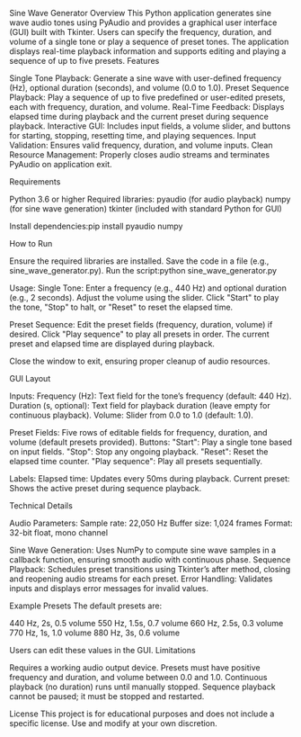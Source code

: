 Sine Wave Generator
Overview
This Python application generates sine wave audio tones using PyAudio and provides a graphical user interface (GUI) built with Tkinter. Users can specify the frequency, duration, and volume of a single tone or play a sequence of preset tones. The application displays real-time playback information and supports editing and playing a sequence of up to five presets.
Features

Single Tone Playback: Generate a sine wave with user-defined frequency (Hz), optional duration (seconds), and volume (0.0 to 1.0).
Preset Sequence Playback: Play a sequence of up to five predefined or user-edited presets, each with frequency, duration, and volume.
Real-Time Feedback: Displays elapsed time during playback and the current preset during sequence playback.
Interactive GUI: Includes input fields, a volume slider, and buttons for starting, stopping, resetting time, and playing sequences.
Input Validation: Ensures valid frequency, duration, and volume inputs.
Clean Resource Management: Properly closes audio streams and terminates PyAudio on application exit.

Requirements

Python 3.6 or higher
Required libraries:
pyaudio (for audio playback)
numpy (for sine wave generation)
tkinter (included with standard Python for GUI)


Install dependencies:pip install pyaudio numpy



How to Run

Ensure the required libraries are installed.
Save the code in a file (e.g., sine_wave_generator.py).
Run the script:python sine_wave_generator.py


Usage:
Single Tone:
Enter a frequency (e.g., 440 Hz) and optional duration (e.g., 2 seconds).
Adjust the volume using the slider.
Click "Start" to play the tone, "Stop" to halt, or "Reset" to reset the elapsed time.


Preset Sequence:
Edit the preset fields (frequency, duration, volume) if desired.
Click "Play sequence" to play all presets in order.
The current preset and elapsed time are displayed during playback.


Close the window to exit, ensuring proper cleanup of audio resources.



GUI Layout

Inputs:
Frequency (Hz): Text field for the tone’s frequency (default: 440 Hz).
Duration (s, optional): Text field for playback duration (leave empty for continuous playback).
Volume: Slider from 0.0 to 1.0 (default: 1.0).


Preset Fields: Five rows of editable fields for frequency, duration, and volume (default presets provided).
Buttons:
"Start": Play a single tone based on input fields.
"Stop": Stop any ongoing playback.
"Reset": Reset the elapsed time counter.
"Play sequence": Play all presets sequentially.


Labels:
Elapsed time: Updates every 50ms during playback.
Current preset: Shows the active preset during sequence playback.



Technical Details

Audio Parameters:
Sample rate: 22,050 Hz
Buffer size: 1,024 frames
Format: 32-bit float, mono channel


Sine Wave Generation: Uses NumPy to compute sine wave samples in a callback function, ensuring smooth audio with continuous phase.
Sequence Playback: Schedules preset transitions using Tkinter’s after method, closing and reopening audio streams for each preset.
Error Handling: Validates inputs and displays error messages for invalid values.

Example Presets
The default presets are:

440 Hz, 2s, 0.5 volume
550 Hz, 1.5s, 0.7 volume
660 Hz, 2.5s, 0.3 volume
770 Hz, 1s, 1.0 volume
880 Hz, 3s, 0.6 volume

Users can edit these values in the GUI.
Limitations

Requires a working audio output device.
Presets must have positive frequency and duration, and volume between 0.0 and 1.0.
Continuous playback (no duration) runs until manually stopped.
Sequence playback cannot be paused; it must be stopped and restarted.

License
This project is for educational purposes and does not include a specific license. Use and modify at your own discretion.
